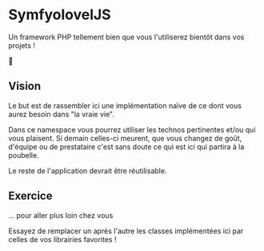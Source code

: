 # SymfyolovelJS

Un framework PHP tellement bien que vous l'utiliserez bientôt dans vos projets !

:metal:

## Vision

Le but est de rassembler ici une implémentation naïve de ce dont vous aurez besoin dans
"la vraie vie".

Dans ce namespace vous pourrez utiliser les technos pertinentes et/ou qui vous plaisent.
Si demain celles-ci meurent, que vous changez de goût, d'équipe ou de prestataire c'est
sans doute ce qui est ici qui partira à la poubelle.

Le reste de l'application devrait être réutilisable.

## Exercice

... pour aller plus loin chez vous

Essayez de remplacer un après l'autre les classes implémentées ici par celles de vos librairies
favorites !